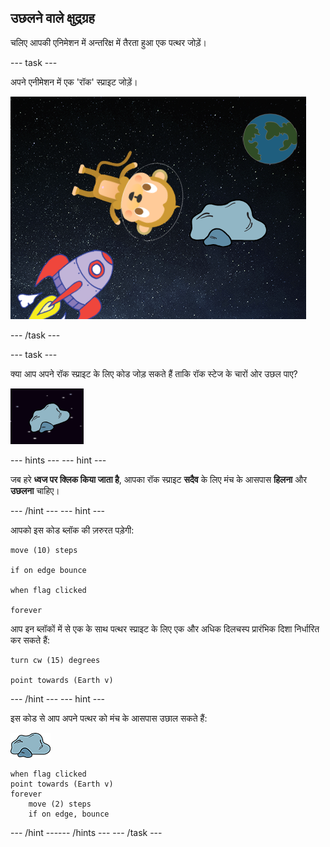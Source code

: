 ## उछलने वाले क्षुद्रग्रह

चलिए आपकी एनिमेशन में अन्तरिक्ष में तैरता हुआ एक पत्थर जोड़ें।

--- task ---

अपने एनीमेशन में एक 'रॉक' स्प्राइट जोड़ें।

![एक पत्थर स्प्राइट जोड़ना](images/space-rock-sprite.png)

--- /task ---

--- task ---

क्या आप अपने रॉक स्प्राइट के लिए कोड जोड़ सकते हैं ताकि रॉक स्टेज के चारों ओर उछल पाए?

![एक उछलती पत्थर का परीक्षण](images/space-bounce-test.png)

--- hints ---
 --- hint ---

जब हरे **ध्वज पर क्लिक किया जाता है**, आपका रॉक स्प्राइट **सदैव** के लिए मंच के आसपास **हिलना** और **उछलना** चाहिए।

--- /hint --- --- hint ---

आपको इस कोड ब्लॉक की ज़रुरत पड़ेगी:

```blocks3
move (10) steps

if on edge bounce

when flag clicked

forever
```

आप इन ब्लॉकों में से एक के साथ पत्थर स्प्राइट के लिए एक और अधिक दिलचस्प प्रारंभिक दिशा निर्धारित कर सकते हैं:

```blocks3
turn cw (15) degrees

point towards (Earth v)
```

--- /hint --- --- hint ---

इस कोड से आप अपने पत्थर को मंच के आसपास उछाल सकते हैं:

![पत्थर स्प्राइट](images/sprite-rock.png)

```blocks3
when flag clicked
point towards (Earth v)
forever
    move (2) steps
    if on edge, bounce
```

--- /hint ------ /hints --- --- /task ---